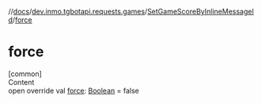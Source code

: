 //[docs](../../../index.md)/[dev.inmo.tgbotapi.requests.games](../index.md)/[SetGameScoreByInlineMessageId](index.md)/[force](force.md)



# force  
[common]  
Content  
open override val [force](force.md): [Boolean](https://kotlinlang.org/api/latest/jvm/stdlib/kotlin/-boolean/index.html) = false  



